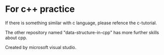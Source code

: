 # For c++ practice
If there is something similar with c language, please refence the c-tutorial.

The other repository named "data-structure-in-cpp" has more further skills about cpp.

Created by microsoft visual studio.


